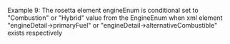 Example 9:
The rosetta element engineEnum is conditional set to "Combustion" or "Hybrid" value from the EngineEnum when xml element "engineDetail->primaryFuel" or "engineDetail->alternativeCombustible" exists respectively